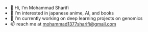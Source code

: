 - 👋 Hi, I’m Mohammad Sharifi
- 👀 I’m interested in japanese anime, AI, and books
- 🌱 I’m currently working on deep learning projects on genomics
- 📫 reach me at mohammad1377sharifi@gmail.com
